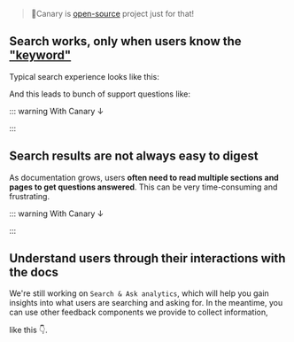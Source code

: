 <script setup>
import Chat from '../components/Chat.vue'
import Headline from '../components/Headline.vue'
import KeywordSearchProblem from '../components/KeywordSearchProblem.vue'
import KeywordSearchSolution from '../components/KeywordSearchSolution.vue'
import SearchDigestProblem from '../components/SearchDigestProblem.vue'
import SearchDigestSolution from '../components/SearchDigestSolution.vue'
import QueryRankChart from '../components/QueryRankChart.vue'
</script>

<Headline />

> 🐤Canary is [open-source](https://github.com/fastrepl/canary) project just for that!

## Search works, only when users know the <ins>"keyword"</ins>

Typical search experience looks like this:

<KeywordSearchProblem />

And this leads to bunch of support questions like:

<Chat
  left="👤 hi there! how can i <strong>set limit for api cost?</strong>"
  right="we <strong>already have docs</strong> for that. (readthemanual.com/<strong>budget</strong>-and-rate-limits) 👤"
/>

::: warning With Canary ↓

<KeywordSearchSolution />

:::

## Search results are not always easy to digest

As documentation grows, users **often need to read multiple sections and pages to get questions answered**.
This can be very time-consuming and frustrating.

<SearchDigestProblem />

::: warning With Canary ↓

<SearchDigestSolution />

:::

## Understand users through their interactions with the docs

We're still working on `Search & Ask analytics`, which will help you gain insights into what users are searching and asking for. In the meantime, you can use other feedback components we provide to collect information,

  <div class="flex justify-center items-center">
  like this 👇.
  </div>
